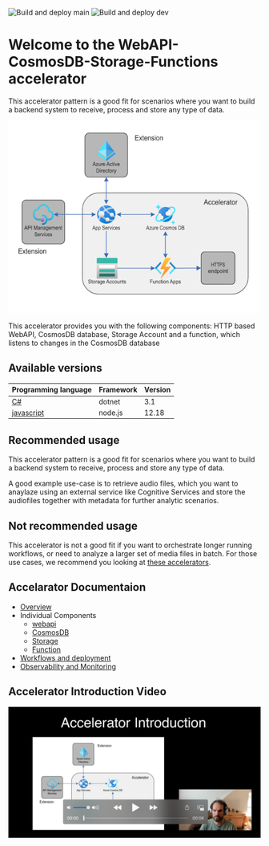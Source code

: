 ![Build and deploy main](https://github.com/microsoft/github-accelerators/workflows/Build%20and%20deploy%20main/badge.svg) ![Build and deploy dev](https://github.com/microsoft/github-accelerators/workflows/Build%20and%20deploy%20dev/badge.svg)

# Welcome to the WebAPI-CosmosDB-Storage-Functions accelerator

This accelerator pattern is a good fit for scenarios where you want to build a backend system to receive, process and store any type of data.

![Accelerator diagram](docs/img/acceleratordiagram.png)

This accelerator provides you with the following components: HTTP based WebAPI, CosmosDB database, Storage Account and a function, which listens to changes in the CosmosDB database

## Available versions

| Programming language | Framework | Version |
| -------------------- | --------- | ------- |
| [C#]()               | dotnet    | 3.1     |
| [javascript]()       | node.js   | 12.18   |

## Recommended usage

This accelerator pattern is a good fit for scenarios where you want to build a backend system to receive, process and store any type of data.

A good example use-case is to retrieve audio files, which you want to anaylaze using an external service like Cognitive Services and store the audiofiles together with metadata for further analytic scenarios.

## Not recommended usage

This accelerator is not a good fit if you want to orchestrate longer running workflows, or need to analyze a larger set of media files in batch. For those use cases, we recommend you looking at [these accelerators](http://www.microsoft.com).

## Accelarator Documentaion

- [Overview](docs)
- Individual Components
    - [webapi](docs)
    - [CosmosDB](docs)
    - [Storage](docs)
    - [Function](docs)
- [Workflows and deployment](docs)
- [Observability and Monitoring](docs)

## Accelerator Introduction Video

![Overview video preview](docs/img/videopreview.png)
